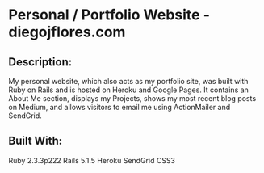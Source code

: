 # Personal / Portfolio Website - diegojflores.com

## Description:

My personal website, which also acts as my portfolio site, was built with Ruby on Rails and is hosted on Heroku and Google Pages. It contains an About Me section, displays my Projects, shows my most recent blog posts on Medium, and allows visitors to email me using ActionMailer and SendGrid.

## Built With:

Ruby 2.3.3p222
Rails 5.1.5
Heroku
SendGrid
CSS3
